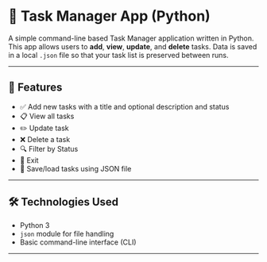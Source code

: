 # 📝 Task Manager  App (Python)

A simple command-line based Task Manager application written in Python. This app allows users to **add**, **view**, **update**, and **delete** tasks. Data is saved in a local `.json` file so that your task list is preserved between runs.

---

## 🚀 Features

- ✅ Add new tasks with a title and optional description and status
- 📋 View all tasks
- ✏️ Update task
- ❌ Delete a task
- 🔍 Filter by Status
- 🚪 Exit
- 💾 Save/load tasks using JSON file

---

## 🛠️ Technologies Used

- Python 3
- `json` module for file handling
- Basic command-line interface (CLI)

---


